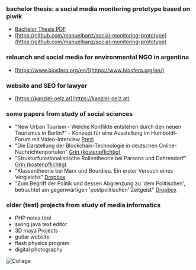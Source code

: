 
### bachelor thesis: a social media monitoring prototype based on piwik
- [Bachelor Thesis PDF](https://www.dropbox.com/s/9gi2v88z3fwjryh/Bachelorarbeit_Manuel_Banz.pdf?dl=0)
- [https://github.com/manuelbanz/social-monitoring-prototype](https://github.com/manuelbanz/social-monitoring-prototype)

### relaunch and social media for environmental NGO in argentina 
- [https://www.biosfera.org/en/](https://www.biosfera.org/en/)

### website and SEO for lawyer
- [https://kanzlei-oelz.at](https://kanzlei-oelz.at)

### some papers from study of social sciences
- "New Urban Tourism - Welche Konflikte entstehen durch den neuen Tourismus in Berlin?" - Konzept für eine Ausstellung im Humboldt-Forum mit Video-Interview [Prezi](https://prezi.com/view/9UCwWDW4HXJL546Us6pS/)
- "Die Darstellung der Blockchain-Technologie in deutschen Online-Nachrichtenportalen" [Grin (kostenpflichtig)](https://www.grin.com/document/426748)
- "Strukturfunktionalistische Rollentheorie bei Parsons und Dahrendorf" [Grin (kostenpflichtig)](https://www.grin.com/document/426752)
- "Klassentheorie bei Marx und Bourdieu. Ein erster Versuch eines Vergleichs" [Dropbox](https://www.dropbox.com/s/u3be5ih1ey0qkpr/Hausarbeit%20Sozialstruktur%20-%20Manuel%20Banz.pdf?dl=0)
- "Zum Begriff der Politik und dessen Abgrenzung zu 'dem Politischen', betrachtet am gegenwärtigen 'postpolitischen' Zeitgeist" [Dropbox](https://www.dropbox.com/s/8pp7t0opn3937b1/essay_manuel_banz.pdf?dl=0)

### older (test) projects from study of media informatics
- PHP notes tool
- swing java text editor
- 3D maya Projects
- guitar website
- flash physics program
- digital photography

![Collage](https://firebasestorage.googleapis.com/v0/b/angular-todo-app-manuel.appspot.com/o/collage.jpg?alt=media&token=6446e160-c150-436a-84d8-34e87eaabe72)
